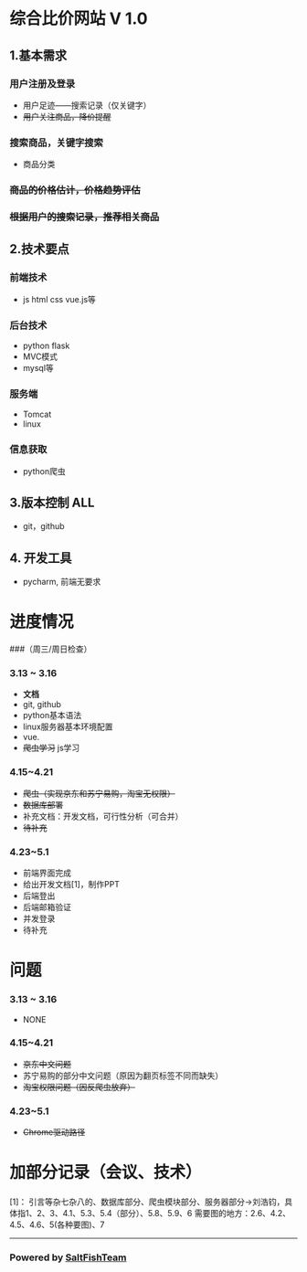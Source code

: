 # 综合比价网站 V 1.0
## 1.基本需求
### 用户注册及登录
- 用户足迹——搜索记录（仅关键字）
- ~~用户关注商品，降价提醒~~
### 搜索商品，关键字搜索
- 商品分类
### ~~商品的价格估计，价格趋势评估~~
### ~~根据用户的搜索记录，推荐相关商品~~
## 2.技术要点
### 前端技术 
- js html css vue.js等
### 后台技术 
- python flask 
- MVC模式 
- mysql等 
### 服务端 
- Tomcat 
- linux
### 信息获取 
- python爬虫
## 3.版本控制 **ALL**
- git，github
## 4. 开发工具
- pycharm, 前端无要求

# 进度情况
###（周三/周日检查）
### 3.13 ~ 3.16  
- **文档** 
- git, github
- python基本语法
- linux服务器基本环境配置
- vue.
- ~~爬虫学习~~
js学习
### 4.15~4.21
- ~~爬虫（实现京东和苏宁易购，淘宝无权限）~~
- ~~数据库部署~~
- 补充文档：开发文档，可行性分析（可合并）
- ~~待补充~~

### 4.23~5.1
- 前端界面完成
- 给出开发文档[1]，制作PPT
- 后端登出
- 后端邮箱验证
- 并发登录
- 待补充

# 问题
### 3.13 ~ 3.16 
- NONE

### 4.15~4.21
- ~~京东中文问题~~
- 苏宁易购的部分中文问题（原因为翻页标签不同而缺失）
- ~~淘宝权限问题（因反爬虫放弃）~~

### 4.23~5.1
- ~~Chrome驱动路径~~

# 加部分记录（会议、技术）
###


[1]：
引言等杂七杂八的、数据库部分、爬虫模块部分、服务器部分->刘浩钧，具体指1、2、3、4.1、5.3、5.4（部分）、5.8、5.9、6
需要图的地方：2.6、4.2、4.5、4.6、5(各种要图)、7

***
### Powered by [SaltFishTeam](https://github.com/IamA1536/Comprehensive-Comparison-Project)